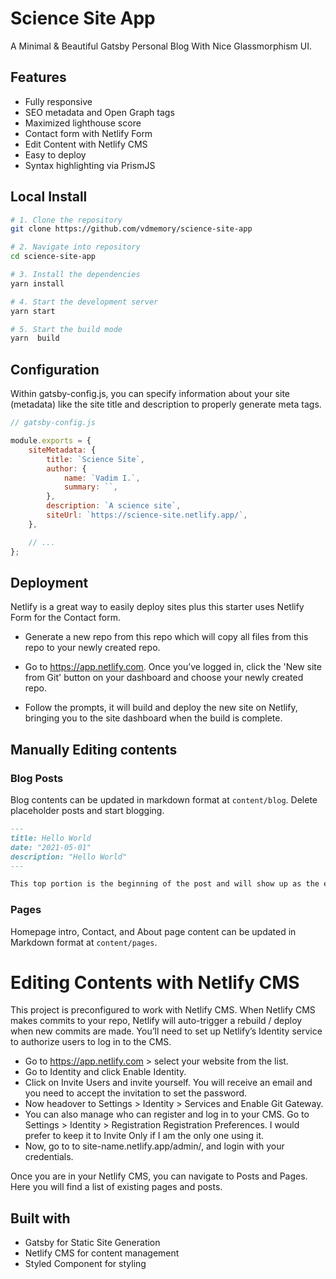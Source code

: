 # Science Site App

A Minimal & Beautiful Gatsby Personal Blog With Nice Glassmorphism UI.

## Features

-   Fully responsive
-   SEO metadata and Open Graph tags
-   Maximized lighthouse score
-   Contact form with Netlify Form
-   Edit Content with Netlify CMS
-   Easy to deploy
-   Syntax highlighting via PrismJS

## Local Install

```bash
# 1. Clone the repository
git clone https://github.com/vdmemory/science-site-app

# 2. Navigate into repository
cd science-site-app

# 3. Install the dependencies
yarn install

# 4. Start the development server
yarn start

# 5. Start the build mode
yarn  build
```

## Configuration

Within gatsby-config.js, you can specify information about your site (metadata) like the site title and description to properly generate meta tags.

```js
// gatsby-config.js

module.exports = {
    siteMetadata: {
        title: `Science Site`,
        author: {
            name: `Vadim I.`,
            summary: ``,
        },
        description: `A science site`,
        siteUrl: `https://science-site.netlify.app/`,
    },

    // ...
};
```

## Deployment

Netlify is a great way to easily deploy sites plus this starter uses Netlify Form for the Contact form.

-   Generate a new repo from this repo which will copy all files from this repo to your newly created repo.

-   Go to <https://app.netlify.com>. Once you’ve logged in, click the 'New site from Git' button on your dashboard and choose your newly created repo.

-   Follow the prompts, it will build and deploy the new site on Netlify, bringing you to the site dashboard when the build is complete.

## Manually Editing contents

### Blog Posts

Blog contents can be updated in markdown format at `content/blog`. Delete placeholder posts and start blogging.

```md
---
title: Hello World
date: "2021-05-01"
description: "Hello World"
---

This top portion is the beginning of the post and will show up as the excerpt on the homepage.
```

### Pages

Homepage intro, Contact, and About page content can be updated in Markdown format at `content/pages`.

# Editing Contents with Netlify CMS

This project is preconfigured to work with Netlify CMS.
When Netlify CMS makes commits to your repo, Netlify will auto-trigger a rebuild / deploy when new commits are made.
You’ll need to set up Netlify’s Identity service to authorize users to log in to the CMS.

-   Go to <https://app.netlify.com> > select your website from the list.
-   Go to Identity and click Enable Identity.
-   Click on Invite Users and invite yourself. You will receive an email and you need to accept the invitation to set the password.
-   Now headover to Settings > Identity > Services and Enable Git Gateway.
-   You can also manage who can register and log in to your CMS. Go to Settings > Identity > Registration Registration Preferences. I would prefer to keep it to Invite Only if I am the only one using it.
-   Now, go to to site-name.netlify.app/admin/, and login with your credentials.

Once you are in your Netlify CMS, you can navigate to Posts and Pages. Here you will find a list of existing pages and posts.

## Built with

-   Gatsby for Static Site Generation
-   Netlify CMS for content management
-   Styled Component for styling
